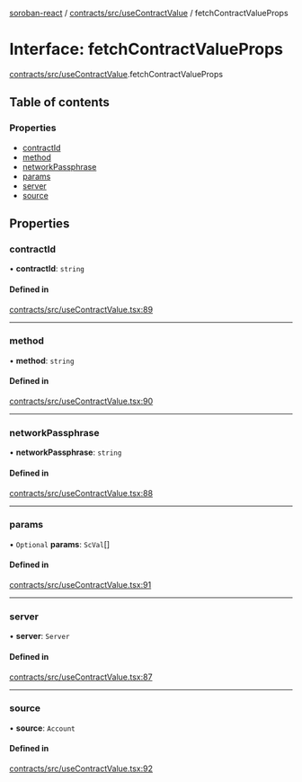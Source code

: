 [soroban-react](../README.md) / [contracts/src/useContractValue](../modules/contracts_src_useContractValue.md) / fetchContractValueProps

# Interface: fetchContractValueProps

[contracts/src/useContractValue](../modules/contracts_src_useContractValue.md).fetchContractValueProps

## Table of contents

### Properties

- [contractId](contracts_src_useContractValue.fetchContractValueProps.md#contractid)
- [method](contracts_src_useContractValue.fetchContractValueProps.md#method)
- [networkPassphrase](contracts_src_useContractValue.fetchContractValueProps.md#networkpassphrase)
- [params](contracts_src_useContractValue.fetchContractValueProps.md#params)
- [server](contracts_src_useContractValue.fetchContractValueProps.md#server)
- [source](contracts_src_useContractValue.fetchContractValueProps.md#source)

## Properties

### contractId

• **contractId**: `string`

#### Defined in

[contracts/src/useContractValue.tsx:89](https://github.com/esteblock/soroban-react/blob/612058a/packages/contracts/src/useContractValue.tsx#L89)

___

### method

• **method**: `string`

#### Defined in

[contracts/src/useContractValue.tsx:90](https://github.com/esteblock/soroban-react/blob/612058a/packages/contracts/src/useContractValue.tsx#L90)

___

### networkPassphrase

• **networkPassphrase**: `string`

#### Defined in

[contracts/src/useContractValue.tsx:88](https://github.com/esteblock/soroban-react/blob/612058a/packages/contracts/src/useContractValue.tsx#L88)

___

### params

• `Optional` **params**: `ScVal`[]

#### Defined in

[contracts/src/useContractValue.tsx:91](https://github.com/esteblock/soroban-react/blob/612058a/packages/contracts/src/useContractValue.tsx#L91)

___

### server

• **server**: `Server`

#### Defined in

[contracts/src/useContractValue.tsx:87](https://github.com/esteblock/soroban-react/blob/612058a/packages/contracts/src/useContractValue.tsx#L87)

___

### source

• **source**: `Account`

#### Defined in

[contracts/src/useContractValue.tsx:92](https://github.com/esteblock/soroban-react/blob/612058a/packages/contracts/src/useContractValue.tsx#L92)
